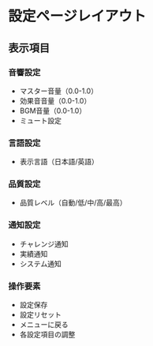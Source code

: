 # 設定ページレイアウト

## 表示項目

### 音響設定
- マスター音量（0.0-1.0）
- 効果音音量（0.0-1.0）
- BGM音量（0.0-1.0）
- ミュート設定

### 言語設定
- 表示言語（日本語/英語）

### 品質設定
- 品質レベル（自動/低/中/高/最高）

### 通知設定
- チャレンジ通知
- 実績通知
- システム通知

### 操作要素
- 設定保存
- 設定リセット
- メニューに戻る
- 各設定項目の調整
